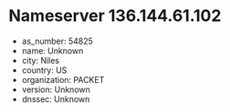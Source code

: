 # Nameserver 136.144.61.102

* as_number: 54825
* name: Unknown
* city: Niles
* country: US
* organization: PACKET
* version: Unknown
* dnssec: Unknown
